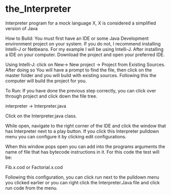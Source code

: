 # the_Interpreter
Interpreter program for a mock language X, X is considered a simplified version of Java

How to Build:
You must first have an IDE or some Java Development environment project on your system. 
If you do not, I recommend installing Intelli-J or Netbeans. For my example I will be using Intelli-J. 
After installing a IDE on your computer. 
Download the project and open your preferred IDE. 

Using Intelli-J: 
click on New-> New project -> Project from Existing Sources. 
After doing so You will have a prompt to find the file, then click on the master folder and you will build with existing sources. Following this the computer will build the project for you. 

To Run: 
If you have done the previous step correctly, you can click over through project and click down the file tree. 

interpreter -> Interpreter.java

Click on the Interpreter.java class. 

While open, navigate to the right corner of the IDE and click the window that has Interpreter next to a play button. 
If you click this Interpreter pulldown menu you can configure it by clicking edit configurations. 

When this window pops open you can add into the programs arguments the name of file that has bytecode instructions in it.
For this code the test will be: 

Fib.x.cod     or     Factorial.x.cod

Following this configuration, you can click run next to the pulldown menu you clicked earlier or you can right click the Interpreter.Java file and click run code from the menu.
